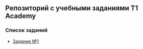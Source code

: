 ## Репозиторий с учебными заданиями T1 Academy

### Список заданий
- [Задание №1](Task_1%2FREADME.md)